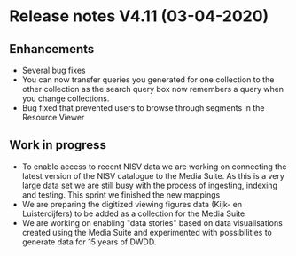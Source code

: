 **Release notes V4.11 (03-04-2020)**
===

## Enhancements

- Several bug fixes
- You can now transfer queries you generated for one collection to the other collection as the search query box now remembers a query when you change collections.
- Bug fixed that prevented users to browse through segments in the Resource Viewer

## Work in progress

- To enable access to recent NISV data we are working on connecting the latest version of the NISV catalogue to the Media Suite. As this is a very large data set we are still busy with the process of ingesting, indexing and testing. This sprint we finished the new mappings
- We are preparing the digitized viewing figures data (Kijk- en Luistercijfers) to be added as a collection for the Media Suite
- We are working on enabling "data stories" based on data visualisations created using the Media Suite and experimented with possibilities to generate data for 15 years of DWDD.   
